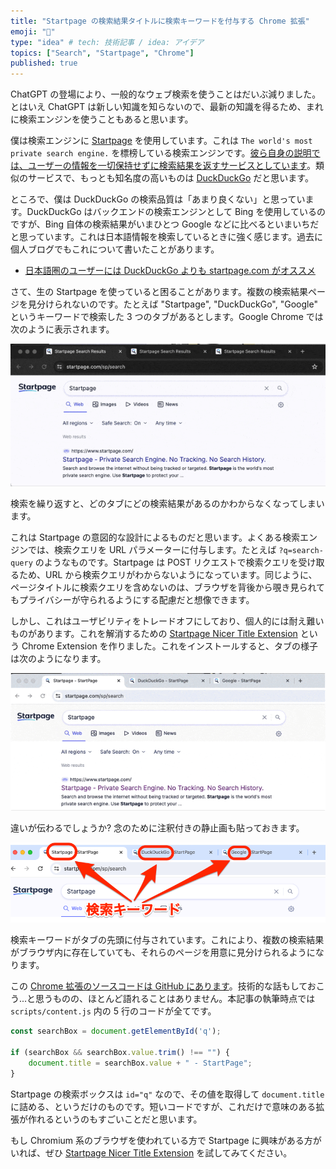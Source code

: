 ```yaml
---
title: "Startpage の検索結果タイトルに検索キーワードを付与する Chrome 拡張"
emoji: "🔎"
type: "idea" # tech: 技術記事 / idea: アイデア
topics: ["Search", "Startpage", "Chrome"]
published: true
---
```


ChatGPT の登場により、一般的なウェブ検索を使うことはだいぶ減りました。とはいえ ChatGPT は新しい知識を知らないので、最新の知識を得るため、まれに検索エンジンを使うこともあると思います。

僕は検索エンジンに [Startpage](https://www.startpage.com/) を使用しています。これは `The world's most private search engine.` を標榜している検索エンジンです。[彼ら自身の説明では、ユーザーの情報を一切保持せずに検索結果を返すサービスとしています](https://www.startpage.com/en/how-startpage-works/)。類似のサービスで、もっとも知名度の高いものは [DuckDuckGo](https://duckduckgo.com/) だと思います。

ところで、僕は DuckDuckGo の検索品質は「あまり良くない」と思っています。DuckDuckGo はバックエンドの検索エンジンとして Bing を使用しているのですが、Bing 自体の検索結果がいまひとつ Google などに比べるといまいちだと思っています。これは日本語情報を検索しているときに強く感じます。過去に個人ブログでもこれについて書いたことがあります。

* [日本語圏のユーザーには DuckDuckGo よりも startpage.com がオススメ](https://mahata.gitlab.io/post/2019-12-05-startpage/)

さて、生の Startpage を使っていると困ることがあります。複数の検索結果ページを見分けられないのです。たとえば "Startpage", "DuckDuckGo", "Google" というキーワードで検索した 3 つのタブがあるとします。Google Chrome では次のように表示されます。

![Chrome 拡張なし](/images/startpage-extension/without-extension-compressed.gif)

検索を繰り返すと、どのタブにどの検索結果があるのかわからなくなってしまいます。

これは Startpage の意図的な設計によるものだと思います。よくある検索エンジンでは、検索クエリを URL パラメーターに付与します。たとえば `?q=search-query` のようなものです。Startpage は POST リクエストで検索クエリを受け取るため、URL から検索クエリがわからないようになっています。同じように、ページタイトルに検索クエリを含めないのは、ブラウザを背後から覗き見られてもプライバシーが守られるようにする配慮だと想像できます。

しかし、これはユーザビリティをトレードオフにしており、個人的には耐え難いものがあります。これを解消するための [Startpage Nicer Title Extension](https://chromewebstore.google.com/u/1/detail/startpage-nicer-title-ext/bnmehmalocfmlifckddiolikhcdkaifa) という Chrome Extension を作りました。これをインストールすると、タブの様子は次のようになります。

![Chrome 拡張あり](/images/startpage-extension/with-extension-compressed.gif)

違いが伝わるでしょうか? 念のために注釈付きの静止画も貼っておきます。

![タイトル](/images/startpage-extension/annotation.png)

検索キーワードがタブの先頭に付与されています。これにより、複数の検索結果がブラウザ内に存在していても、それらのページを用意に見分けられるようになります。

この [Chrome 拡張のソースコードは GitHub にあります](https://github.com/mahata/startpage-chrome-extension)。技術的な話もしておこう...と思うものの、ほとんど語れることはありません。本記事の執筆時点では `scripts/content.js` 内の 5 行のコードが全てです。

```javascript
const searchBox = document.getElementById('q');

if (searchBox && searchBox.value.trim() !== "") {
    document.title = searchBox.value + " - StartPage";
}
```

Startpage の検索ボックスは `id="q"` なので、その値を取得して `document.title` に詰める、というだけのものです。短いコードですが、これだけで意味のある拡張が作れるというのもすごいことだと思います。

もし Chromium 系のブラウザを使われている方で Startpage に興味がある方がいれば、ぜひ [Startpage Nicer Title Extension](https://chromewebstore.google.com/u/1/detail/startpage-nicer-title-ext/bnmehmalocfmlifckddiolikhcdkaifa) を試してみてください。
